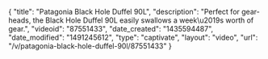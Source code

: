 {
    "title": "Patagonia Black Hole Duffel 90L",
    "description": "Perfect for gear-heads, the Black Hole Duffel 90L easily swallows a week\u2019s worth of gear.",
    "videoid": "87551433",
    "date_created": "1435594487",
    "date_modified": "1491245612",
    "type": "captivate",
    "layout": "video",
    "url": "\/v\/patagonia-black-hole-duffel-90l\/87551433"
}